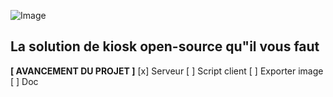 ![Image](https://cdn.discordapp.com/attachments/1349847857473130586/1350057990547308604/logo.png?ex=67df3e3b&is=67ddecbb&hm=6e2fa4f7826ab423a12f6ca5a2c7fff6cf374facd36f10845870891fb5260897&)

## La solution de kiosk open-source qu"il vous faut

**[ AVANCEMENT DU PROJET ]**
[x] Serveur
[ ] Script client
[ ] Exporter image
[ ] Doc
